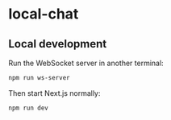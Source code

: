 # local-chat

## Local development

Run the WebSocket server in another terminal:

```bash
npm run ws-server
```

Then start Next.js normally:

```bash
npm run dev
```
